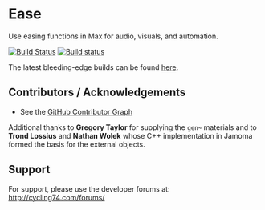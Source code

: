 # Ease
Use easing functions in Max for audio, visuals, and automation.

[![Build Status](https://travis-ci.org/Cycling74/ease.svg?branch=master)](https://travis-ci.org/Cycling74/ease)
[![Build status](https://ci.appveyor.com/api/projects/status/uuqhmrr79w4pn2t4?svg=true)](https://ci.appveyor.com/project/c74/ease)

The latest bleeding-edge builds can be found [here](https://s3-us-west-1.amazonaws.com/cycling74-ci-public/index.html?prefix=ease/).


## Contributors / Acknowledgements

* See the [GitHub Contributor Graph](https://github.com/Cycling74/ease/graphs/contributors)

Additional thanks to **Gregory Taylor** for supplying the `gen~` materials and to **Trond Lossius** and **Nathan Wolek** whose C++ implementation in Jamoma formed the basis for the external objects.

## Support

For support, please use the developer forums at:
http://cycling74.com/forums/
